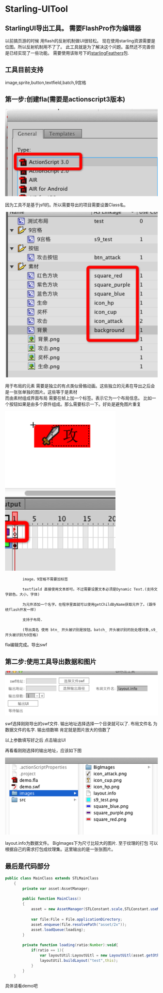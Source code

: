 Starling-UITool
===============

StarlingUI导出工具。 需要FlashPro作为编辑器
----------------------------------------------------------------

以前搞页游的时候 用flash的反射机制做UI很轻松。
现在使用starling资源需要是位图。所以反射机制用不了了。
此工具就是为了解决这个问题。虽然还不完善但是已经实现了一些功能。
需要使用该账号下的[starlingFeathers](https://github.com/zmLiu/StarlingFeathers)包.

工具目前支持
------------------
image,sprite,button,textfield,batch,9宫格


第一步:创建fla(需要是actionscript3版本)
-------------------------------------------------------

<img src="images/tutorial1.png" />



因为工具不是基于jsfl的。所以需要导出的项目需要设置Class名。

<img src="images/tutorial2.png" />

用于布局的元素 需要是独立的有点类似骨骼动画。这些独立的元素在导出之后会是一张张单独的图片。这些等于是素材		
而由素材组成界面布局 需要在帧上加一个标签。表示它为一个布局信息。
比如一个按钮如果是由多个原件组成。那么需要标示一下。好处是避免图片重复

<img src="images/tutorial3.png" />

			image，9宫格不需要加标签
			
			textfield 直接使用文本即可。不过需要设置文本必须是Dynamic Text.(支持文字颜色。大小，字体)
			
			为元件添加一个名字。在程序里面就可以使用getChildByName获取元件了。(跟传统flash开发一样)
			
			支持子布局.
			
			(导出类名 使用 btn_ 开头被识别是按钮。batch_ 开头被识别的批处理对象,s9_开头被识别为9宫格)


fla编辑完成。导出swf


第二步:使用工具导出数据和图片
-------------------------------------------------------

<img src="images/tutorial4.png" />


swf选择刚刚导出的swf文件.
输出地址选择选择一个目录就可以了.
布局文件名 为数据文件的名字.
输出倍数嘛 肯定就是图片放大的倍数了

以上参数填写好之后 点击输出UI

再看看刚刚选择的输出地址，应该如下图

<img src="images/tutorial5.png" />


layout.info为数据文件。
BigImages下为尺寸比较大的图片.
至于纹理的打包 可以根据自己的需求打包成纹理集。这里输出的是一张张图片。


最后是代码部分
---------------------
```actionscript
public class MainClass extends STLMainClass
	{
		private var asset:AssetManager;
		
		public function MainClass()
		{
			asset = new AssetManager(STLConstant.scale,STLConstant.useMipMaps);
			
			var file:File = File.applicationDirectory;
			asset.enqueue(file.resolvePath("asset/2x"));
			asset.loadQueue(loading);
		}
		
		private function loading(ratio:Number):void{
			if(ratio == 1){
				var layoutUtil:LayoutUitl = new LayoutUitl(asset.getOther("layout"),asset);
				layoutUtil.buildLayout("test",this);
			}
		}
	}
```

具体请看demo吧